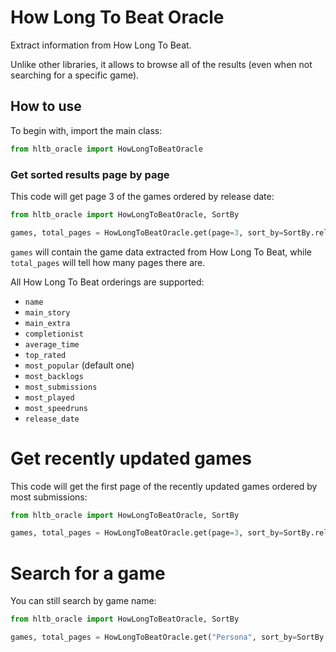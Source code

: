 # How Long To Beat Oracle

Extract information from How Long To Beat.

Unlike other libraries, it allows to browse all of the results (even when not searching for a specific game).

## How to use

To begin with, import the main class:

```python
from hltb_oracle import HowLongToBeatOracle
```

### Get sorted results page by page

This code will get page 3 of the games ordered by release date:

```python
from hltb_oracle import HowLongToBeatOracle, SortBy

games, total_pages = HowLongToBeatOracle.get(page=3, sort_by=SortBy.release_date)
```

`games` will contain the game data extracted from How Long To Beat, while `total_pages` will tell how many pages there are.

All How Long To Beat orderings are supported:

- `name`
- `main_story`
- `main_extra`
- `completionist`
- `average_time`
- `top_rated`
- `most_popular` (default one)
- `most_backlogs`
- `most_submissions`
- `most_played`
- `most_speedruns`
- `release_date`

# Get recently updated games

This code will get the first page of the recently updated games ordered by most submissions:

```python
from hltb_oracle import HowLongToBeatOracle, SortBy

games, total_pages = HowLongToBeatOracle.get(page=3, sort_by=SortBy.release_date, only_recently_updated=True)
```

# Search for a game

You can still search by game name:

```python
from hltb_oracle import HowLongToBeatOracle, SortBy

games, total_pages = HowLongToBeatOracle.get("Persona", sort_by=SortBy.top_rated)
```
